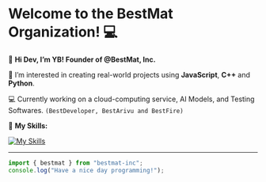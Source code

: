 # Welcome to the BestMat Organization! 💻
👋 **Hi Dev, I’m YB! Founder of @BestMat, Inc.**

👀 I’m interested in creating real-world projects using **JavaScript**, **C++** and **Python**.

💻 Currently working on a cloud-computing service, AI Models, and Testing Softwares. 
`(BestDeveloper, BestArivu and BestFire)`

📕 **My Skills:**

[![My Skills](https://skillicons.dev/icons?i=javascript,react,nodejs,python,ts,c,cpp,cs,java,tailwind,firebase,vscode,rust,linux,gcp&perline=5)](https://skillicons.dev)

---
```javascript
import { bestmat } from "bestmat-inc";
console.log("Have a nice day programming!");
```
